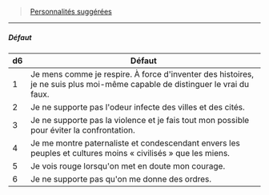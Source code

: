 ﻿---
!PersonalityDefectItem
Table: >+
  |d6|Défaut|

  |---|---|

  |1|Je mens comme je respire. À force d'inventer <!--br-->des histoires, je ne suis plus moi-même capable <!--br-->de distinguer le vrai du faux.|

  |2|Je ne supporte pas l'odeur infecte des villes et <!--br-->des cités.|

  |3|Je ne supporte pas la violence et je fais tout <!--br-->mon possible pour éviter la confrontation.|

  |4|Je me montre paternaliste et condescendant <!--br-->envers les peuples et cultures moins « civilisés » <!--br-->que les miens.|

  |5|Je vois rouge lorsqu'on met en doute mon <!--br-->courage.|

  |6|Je ne supporte pas qu'on me donne des ordres.|

Id: background_explorateur_hd.md#défaut
ParentLink: background_explorateur_hd.md#personnalités-suggérées
Name: Défaut
ParentName: Personnalités suggérées
NameLevel: 5
Attributes:
  Name: Défaut
  Markdown: >+
    ##### <!--Name-->Défaut<!--/Name-->


    |d6|Défaut|

    |---|---|

    |1|Je mens comme je respire. À force d'inventer <!--br-->des histoires, je ne suis plus moi-même capable <!--br-->de distinguer le vrai du faux.|

    |2|Je ne supporte pas l'odeur infecte des villes et <!--br-->des cités.|

    |3|Je ne supporte pas la violence et je fais tout <!--br-->mon possible pour éviter la confrontation.|

    |4|Je me montre paternaliste et condescendant <!--br-->envers les peuples et cultures moins « civilisés » <!--br-->que les miens.|

    |5|Je vois rouge lorsqu'on met en doute mon <!--br-->courage.|

    |6|Je ne supporte pas qu'on me donne des ordres.|

  Table: >+
    |d6|Défaut|

    |---|---|

    |1|Je mens comme je respire. À force d'inventer <!--br-->des histoires, je ne suis plus moi-même capable <!--br-->de distinguer le vrai du faux.|

    |2|Je ne supporte pas l'odeur infecte des villes et <!--br-->des cités.|

    |3|Je ne supporte pas la violence et je fais tout <!--br-->mon possible pour éviter la confrontation.|

    |4|Je me montre paternaliste et condescendant <!--br-->envers les peuples et cultures moins « civilisés » <!--br-->que les miens.|

    |5|Je vois rouge lorsqu'on met en doute mon <!--br-->courage.|

    |6|Je ne supporte pas qu'on me donne des ordres.|

AttributesDictionary: >+
  Name: Défaut

  Markdown: >+

    ##### <!--Name-->Défaut<!--/Name-->





    |d6|Défaut|



    |---|---|



    |1|Je mens comme je respire. À force d'inventer <!--br-->des histoires, je ne suis plus moi-même capable <!--br-->de distinguer le vrai du faux.|



    |2|Je ne supporte pas l'odeur infecte des villes et <!--br-->des cités.|



    |3|Je ne supporte pas la violence et je fais tout <!--br-->mon possible pour éviter la confrontation.|



    |4|Je me montre paternaliste et condescendant <!--br-->envers les peuples et cultures moins « civilisés » <!--br-->que les miens.|



    |5|Je vois rouge lorsqu'on met en doute mon <!--br-->courage.|



    |6|Je ne supporte pas qu'on me donne des ordres.|



  Table: >+

    |d6|Défaut|



    |---|---|



    |1|Je mens comme je respire. À force d'inventer <!--br-->des histoires, je ne suis plus moi-même capable <!--br-->de distinguer le vrai du faux.|



    |2|Je ne supporte pas l'odeur infecte des villes et <!--br-->des cités.|



    |3|Je ne supporte pas la violence et je fais tout <!--br-->mon possible pour éviter la confrontation.|



    |4|Je me montre paternaliste et condescendant <!--br-->envers les peuples et cultures moins « civilisés » <!--br-->que les miens.|



    |5|Je vois rouge lorsqu'on met en doute mon <!--br-->courage.|



    |6|Je ne supporte pas qu'on me donne des ordres.|



---
> [Personnalités suggérées](hd_background_explorateur_personnalites_suggerees.md)

---

##### Défaut

|d6|Défaut|
|---|---|
|1|Je mens comme je respire. À force d'inventer des histoires, je ne suis plus moi-même capable de distinguer le vrai du faux.|
|2|Je ne supporte pas l'odeur infecte des villes et des cités.|
|3|Je ne supporte pas la violence et je fais tout mon possible pour éviter la confrontation.|
|4|Je me montre paternaliste et condescendant envers les peuples et cultures moins « civilisés » que les miens.|
|5|Je vois rouge lorsqu'on met en doute mon courage.|
|6|Je ne supporte pas qu'on me donne des ordres.|

